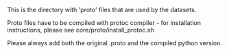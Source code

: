 This is the directory with 'proto' files that are used by the datasets.

Proto files have to be compiled with protoc compiler -
for installation instructions, please see core/proto/install_protoc.sh

Please always add both the original .proto and the compiled python version.
